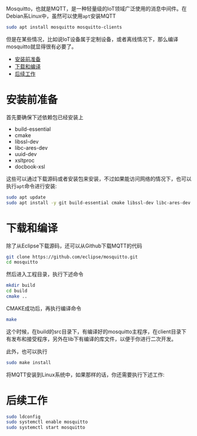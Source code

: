 Mosquitto，也就是MQTT，是一种轻量级的IoT领域广泛使用的消息中间件。在Debian系Linux中，虽然可以使用`apt`安装MQTT

```sh
sudo apt install mosquitto mosquitto-clients
```

但是在某些情况，比如说IoT设备属于定制设备，或者离线情况下，那么编译mosquitto就显得很有必要了。

- [安装前准备](#安装前准备)
- [下载和编译](#下载和编译)
- [后续工作](#后续工作)


# 安装前准备

首先要确保下述依赖包已经安装上
* build-essential
* cmake
* libssl-dev
* libc-ares-dev
* uuid-dev
* xsltproc
* docbook-xsl

这些可以通过下载源码或者安装包来安装，不过如果能访问网络的情况下，也可以执行`apt`命令进行安装:

```sh
sudo apt update
sudo apt install -y git build-essential cmake libssl-dev libc-ares-dev uuid-dev xsltproc docbook-xsl
```

# 下载和编译

除了从Eclipse下载源码，还可以从Github下载MQTT的代码

 ```sh
 git clone https://github.com/eclipse/mosquitto.git
 cd mosquitto
 ```

然后进入工程目录，执行下述命令

```sh
mkdir build
cd build
cmake ..
```

CMAKE成功后，再执行编译命令

```sh
make
```

这个时候，在build的src目录下，有编译好的mosquitto主程序，在client目录下有发布和接受程序，另外在lib下有编译的库文件，以便于你进行二次开发。

此外，也可以执行

```sh
sudo make install
```

将MQTT安装到Linux系统中，如果那样的话，你还需要执行下述工作:

# 后续工作

```sh
sudo ldconfig
sudo systemctl enable mosquitto
sudo systemctl start mosquitto
```

